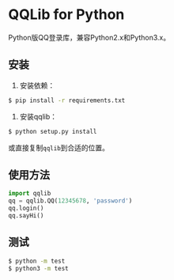 QQLib for Python
===

Python版QQ登录库，兼容Python2.x和Python3.x。

安装
---
1. 安装依赖：
  ``` sh
  $ pip install -r requirements.txt
  ```

1. 安装qqlib：
  ``` sh
  $ python setup.py install
  ```
  或直接复制`qqlib`到合适的位置。

使用方法
---
``` python
import qqlib
qq = qqlib.QQ(12345678, 'password')
qq.login()
qq.sayHi()
```

测试
---
``` sh
$ python -m test
$ python3 -m test
```
